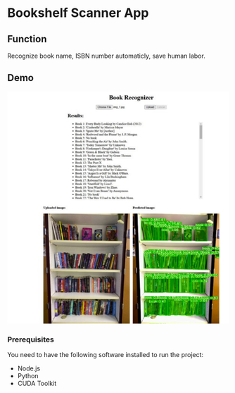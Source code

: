 # Bookshelf Scanner App

## Function
Recognize book name, ISBN number automaticly, save human labor.

## Demo
<img src="demo.jpg">

### Prerequisites
You need to have the following software installed to run the project:
- Node.js
- Python
- CUDA Toolkit
